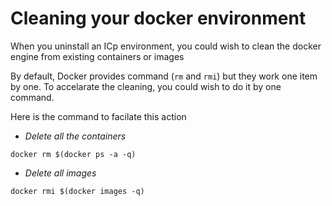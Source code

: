 # Cleaning your docker environment

When you uninstall an ICp environment, you could wish to clean the docker engine from existing containers or images

By default, Docker provides command (`rm` and `rmi`) but they work one item by one. To accelarate the cleaning, you could wish to do it by one command.

Here is the command to facilate this action

* *Delete all the containers*

```
docker rm $(docker ps -a -q)
```

* *Delete all images*

```
docker rmi $(docker images -q)
```
